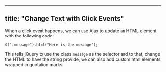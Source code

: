 
---
title: "Change Text with Click Events"
---

When a click event happens, we can use Ajax to update an HTML element with the following code:

    $(".message").html("Here is the message");

This tells jQuery to use the class `message` as the selector and to that, change the HTML to have the string provide, we can also add custom html elements wrapped in quotation marks.

